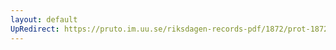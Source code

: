 ```yaml
---
layout: default
UpRedirect: https://pruto.im.uu.se/riksdagen-records-pdf/1872/prot-1872--ak--406/prot-1872--ak--406_010.pdf
---
```

